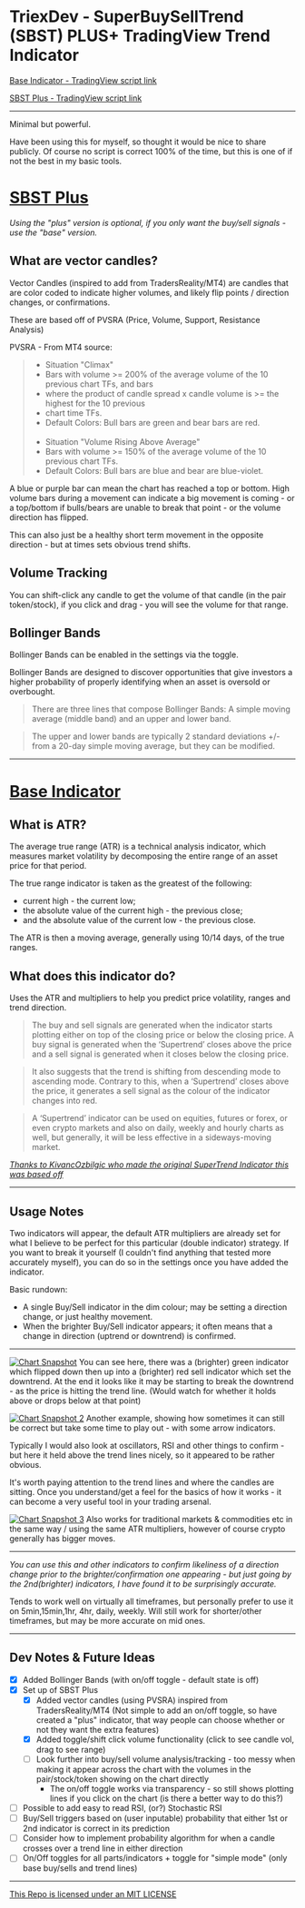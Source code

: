 # TriexDev - SuperBuySellTrend (SBST) PLUS+ TradingView Trend Indicator

[Base Indicator - TradingView script link](https://www.tradingview.com/script/lz0rpQtQ-TriexDev-SuperBuySellTrend/)

[SBST Plus - TradingView script link](https://www.tradingview.com/script/1zWTbNYl-TriexDev-SuperBuySellTrend-PLUS/)

---

Minimal but powerful.

Have been using this for myself, so thought it would be nice to share publicly. Of course no script is correct 100% of the time, but this is one of if not the best in my basic tools.

# [SBST Plus](https://github.com/Triex/TriexDev-SuperBuySellTrend-TradingView-Trend-Indicator/sbst-plus) 
_Using the "plus" version is optional, if you only want the buy/sell signals - use the "base" version._

## What are vector candles?
Vector Candles (inspired to add from TradersReality/MT4) are candles that are color coded to indicate higher volumes, and likely flip points / direction changes, or confirmations.

These are based off of PVSRA (Price, Volume, Support, Resistance Analysis)

PVSRA - From MT4 source:

>- Situation "Climax"
>- Bars with volume >= 200% of the average volume of the 10 previous chart TFs, and bars
>- where the product of candle spread x candle volume is >= the highest for the 10 previous
>- chart time TFs.
>- Default Colors:  Bull bars are green and bear bars are red.  
&nbsp;
>- Situation "Volume Rising Above Average"
>- Bars with volume >= 150% of the average volume of the 10 previous chart TFs.
>- Default Colors:  Bull bars are blue and bear are blue-violet.

A blue or purple bar can mean the chart has reached a top or bottom. 
High volume bars during a movement can indicate a big movement is coming - or a top/bottom if bulls/bears are unable to break that point - or the volume direction has flipped.

This can also just be a healthy short term movement in the opposite direction - but at times sets obvious trend shifts.

## Volume Tracking
You can shift-click any candle to get the volume of that candle (in the pair token/stock), if you click and drag - you will see the volume for that range.

## Bollinger Bands
Bollinger Bands can be enabled in the settings via the toggle. 

Bollinger Bands are designed to discover opportunities that give investors a higher probability of properly identifying when an asset is oversold or overbought.

>There are three lines that compose Bollinger Bands: A simple moving average (middle band) and an upper and lower band.

>The upper and lower bands are typically 2 standard deviations +/- from a 20-day simple moving average, but they can be modified.

---

# [Base Indicator](https://github.com/Triex/TriexDev-SuperBuySellTrend-TradingView-Trend-Indicator)

## What is ATR?
The average true range (ATR) is a technical analysis indicator, which measures market volatility by decomposing the entire range of an asset price for that period.

The true range indicator is taken as the greatest of the following:
- current high - the current low;
- the absolute value of the current high - the previous close; 
- and the absolute value of the current low - the previous close. 

The ATR is then a moving average, generally using 10/14 days, of the true ranges.

## What does this indicator do?
Uses the ATR and multipliers to help you predict price volatility, ranges and trend direction.

>The buy and sell signals are generated when the indicator starts 
plotting either on top of the closing price or below the closing price. A buy signal is generated when the ‘Supertrend’ closes above the price and a sell signal is generated when it closes below the closing price.

>It also suggests that the trend is shifting from descending mode to ascending mode. Contrary to this, when a ‘Supertrend’ closes above the price, it generates a sell signal as the colour of the indicator changes into red.

>A ‘Supertrend’ indicator can be used on equities, futures or forex, or even crypto markets and also on daily, weekly and hourly charts as well, but generally, it will be less effective in a sideways-moving market.

_[Thanks to KivancOzbilgic who made the original SuperTrend Indicator this was based off](https://www.tradingview.com/u/KivancOzbilgic/)_

---

## Usage Notes

Two indicators will appear, the default ATR multipliers are already set for what I believe to be perfect for this particular (double indicator) strategy.
If you want to break it yourself (I couldn't find anything that tested more accurately myself), you can do so in the settings once you have added the indicator.

Basic rundown:
- A single Buy/Sell indicator in the dim colour; may be setting a direction change, or just healthy movement.
- When the brighter Buy/Sell indicator appears; it often means that a change in direction (uptrend or downtrend) is confirmed.

---

[![Chart Snapshot](https://www.tradingview.com/x/z2B45Iaf)](https://www.tradingview.com/x/z2B45Iaf)
You can see here, there was a (brighter) green indicator which flipped down then up into a (brighter) red sell indicator which set the downtrend. At the end it looks like it may be starting to break the downtrend - as the price is hitting the trend line. (Would watch for whether it holds above or drops below at that point)

[![Chart Snapshot 2](https://www.tradingview.com/x/qj1xmOoj)](https://www.tradingview.com/x/qj1xmOoj)
Another example, showing how sometimes it can still be correct but take some time to play out - with some arrow indicators.

Typically I would also look at oscillators, RSI and other things to confirm - but here it held above the trend lines nicely, so it appeared to be rather obvious.

It's worth paying attention to the trend lines and where the candles are sitting.
Once you understand/get a feel for the basics of how it works - it can become a very useful tool in your trading arsenal.

[![Chart Snapshot 3](https://www.tradingview.com/x/7ftnNOuT)](https://www.tradingview.com/x/7ftnNOuT)
Also works for traditional markets & commodities etc in the same way / using the same ATR multipliers, however of course crypto generally has bigger moves.

---

_You can use this and other indicators to confirm likeliness of a direction change prior to the brighter/confirmation one appearing - but just going by the 2nd(brighter) indicators, I have found it to be surprisingly accurate._

Tends to work well on virtually all timeframes, but personally prefer to use it on 5min,15min,1hr, 4hr, daily, weekly. Will still work for shorter/other timeframes, but may be more accurate on mid ones.

--- 

## Dev Notes & Future Ideas
- [X] Added Bollinger Bands (with on/off toggle - default state is off)
- [X] Set up of SBST Plus
  - [X] Added vector candles (using PVSRA) inspired from TradersReality/MT4 (Not simple to add an on/off toggle, so have created a "plus" indicator, that way people can choose whether or not they want the extra features)
  - [X] Added toggle/shift click volume functionality (click to see candle vol, drag to see range) 
  - [ ] Look further into buy/sell volume analysis/tracking - too messy when making it appear across the chart with the volumes in the pair/stock/token showing on the chart directly
    - The on/off toggle works via transparency - so still shows plotting lines if you click on the chart (is there a better way to do this?)
- [ ] Possible to add easy to read RSI, (or?) Stochastic RSI
- [ ] Buy/Sell triggers based on (user inputable) probability that either 1st or 2nd indicator is correct in its prediction
- [ ] Consider how to implement probability algorithm for when a candle crosses over a trend line in either direction
- [ ] On/Off toggles for all parts/indicators + toggle for "simple mode" (only base buy/sells and trend lines)

---

[This Repo is licensed under an MIT LICENSE](./LICENSE)
